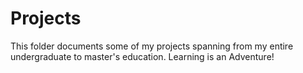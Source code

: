 # Projects
This folder documents some of my projects spanning from my entire undergraduate to master's education. Learning is an Adventure!

